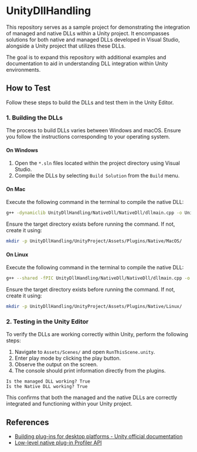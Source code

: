 # UnityDllHandling

This repository serves as a sample project for demonstrating the integration of managed and native DLLs within a Unity project. It encompasses solutions for both native and managed DLLs developed in Visual Studio, alongside a Unity project that utilizes these DLLs.

The goal is to expand this repository with additional examples and documentation to aid in understanding DLL integration within Unity environments.

## How to Test

Follow these steps to build the DLLs and test them in the Unity Editor.

### 1. Building the DLLs

The process to build DLLs varies between Windows and macOS. Ensure you follow the instructions corresponding to your operating system.

#### On Windows

1. Open the `*.sln` files located within the project directory using Visual Studio.
2. Compile the DLLs by selecting `Build Solution` from the `Build` menu.

#### On Mac

Execute the following command in the terminal to compile the native DLL:

```bash
g++ -dynamiclib UnityDllHandling/NativeDll/NativeDll/dllmain.cpp -o UnityDllHandling/UnityProject/Assets/Plugins/Native/MacOS/NativeDll.dylib
```

Ensure the target directory exists before running the command. If not, create it using:
```bash
mkdir -p UnityDllHandling/UnityProject/Assets/Plugins/Native/MacOS/
```
#### On Linux

Execute the following command in the terminal to compile the native DLL:

```bash
g++ --shared -fPIC UnityDllHandling/NativeDll/NativeDll/dllmain.cpp -o UnityDllHandling/UnityProject/Assets/Plugins/Native/Linux/NativeDll.so
```

Ensure the target directory exists before running the command. If not, create it using:
```bash
mkdir -p UnityDllHandling/UnityProject/Assets/Plugins/Native/Linux/
```

### 2. Testing in the Unity Editor

To verify the DLLs are working correctly within Unity, perform the following steps:
1. Navigate to `Assets/Scenes/` and open `RunThisScene.unity`.
2. Enter play mode by clicking the play button.
3. Observe the output on the screen.
4. The console should print information directly from the plugins.
```
Is the managed DLL working? True
Is the Native DLL working? True
```
This confirms that both the managed and the native DLLs are correctly integrated and functioning within your Unity project.


## References
+ [Building plug-ins for desktop platforms - Unity official documentation](https://docs.unity3d.com/Manual/PluginsForDesktop.html)
+ [Low-level native plug-in Profiler API](https://docs.unity3d.com/Manual/LowLevelNativePluginProfiler.html)